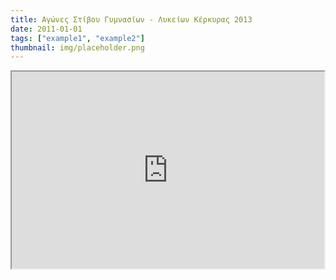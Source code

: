 ```yaml
---
title: Αγώνες Στίβου Γυμνασίων - Λυκείων Κέρκυρας 2013
date: 2011-01-01
tags: ["example1", "example2"]
thumbnail: img/placeholder.png
---
```

<iframe allowfullscreen=" frameborder="0" height="315" src="http://www.youtube.com/embed/uf6NzcGHwGg" width="500"></iframe>
